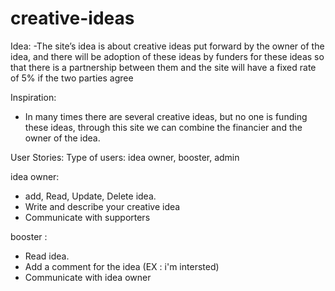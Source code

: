 # creative-ideas

Idea:
-The site’s idea is about creative ideas put forward by the owner of the idea, and there will be adoption of these ideas by funders for these ideas so that there is a partnership between them and the site will have a fixed rate of 5% if the two parties agree

Inspiration:
- In many times there are several creative ideas, but no one is funding these ideas, through this site we can combine the financier and the owner of the idea.

User Stories:
Type of users: idea owner, booster, admin

idea owner:
- add, Read, Update, Delete idea.
- Write and describe your creative idea
- Communicate with supporters 

 booster :
- Read idea.
- Add a comment for the idea (EX : i'm intersted)
- Communicate with idea owner
